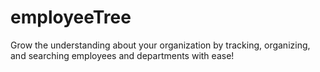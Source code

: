 # employeeTree
Grow the understanding about your organization by tracking, organizing, and searching employees and departments with ease!

